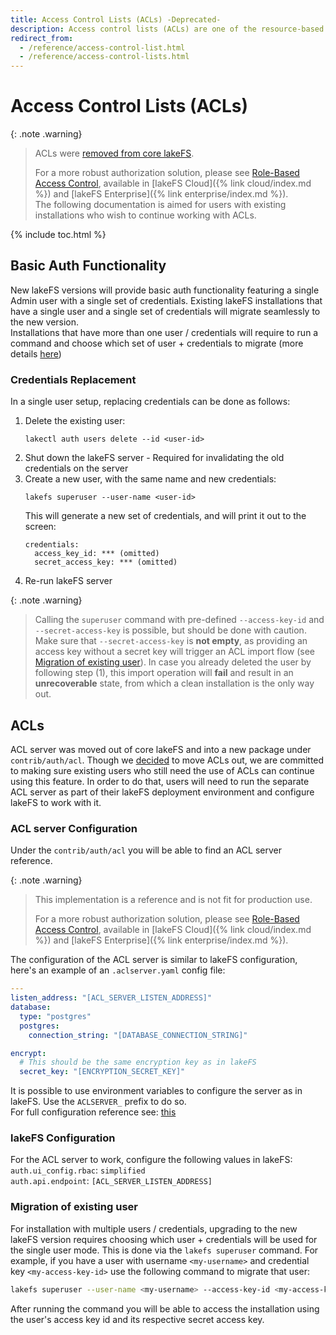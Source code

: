 ```yaml
---
title: Access Control Lists (ACLs) -Deprecated-
description: Access control lists (ACLs) are one of the resource-based options that you can use to manage access to your repositories and objects. There are limits to managing permissions using ACLs.
redirect_from:
  - /reference/access-control-list.html
  - /reference/access-control-lists.html
---
```


# Access Control Lists (ACLs)

{: .note .warning}
> ACLs were [removed from core lakeFS](https://lakefs.io/blog/why-moving-acls-out-of-core-lakefs/).
> 
> For a more robust authorization solution, please see [Role-Based Access Control](./rbac.html), available in [lakeFS Cloud]({% link cloud/index.md %}) and [lakeFS Enterprise]({% link enterprise/index.md %}).  
> The following documentation is aimed for users with existing installations who wish to continue working with ACLs. 


{% include toc.html %}

## Basic Auth Functionality

New lakeFS versions will provide basic auth functionality featuring a single Admin user with a single set of credentials.
Existing lakeFS installations that have a single user and a single set of credentials will migrate seamlessly to the new version.  
Installations that have more than one user / credentials will require to run a command and choose which set of user + credentials to migrate 
(more details [here](#migration-of-existing-user))

### Credentials Replacement

In a single user setup, replacing credentials can be done as follows:
1. Delete the existing user:
    ```shell
    lakectl auth users delete --id <user-id>
    ```
2. Shut down the lakeFS server - Required for invalidating the old credentials on the server
3. Create a new user, with the same name and new credentials:
    ```shell
    lakefs superuser --user-name <user-id>
    ```
    This will generate a new set of credentials, and will print it out to the screen:
    ```
    credentials:
      access_key_id: *** (omitted)
      secret_access_key: *** (omitted)
    ```
4. Re-run lakeFS server

{: .note .warning}
> Calling the `superuser` command with pre-defined `--access-key-id` and `--secret-access-key` is possible,
> but should be done with caution. Make sure that `--secret-access-key` is **not empty**,
> as providing an access key without a secret key will trigger an ACL import flow
> (see [Migration of existing user](#migration-of-existing-user)).
> In case you already deleted the user by following step (1), this import operation will **fail** and result in an 
> **unrecoverable** state, from which a clean installation is the only way out.

## ACLs

ACL server was moved out of core lakeFS and into a new package under `contrib/auth/acl`.
Though we [decided](https://lakefs.io/blog/why-moving-acls-out-of-core-lakefs/) to move ACLs out, we are committed to making sure existing users who still need the use of ACLs can continue using
this feature.
In order to do that, users will need to run the separate ACL server as part of their lakeFS deployment environment and configure lakeFS to work with it.

### ACL server Configuration

Under the `contrib/auth/acl` you will be able to find an ACL server reference.

{: .note .warning}
> This implementation is a reference and is not fit for production use. 
> 
> For a more robust authorization solution, please see [Role-Based Access Control](./rbac.html), available in [lakeFS Cloud]({% link cloud/index.md %}) and [lakeFS Enterprise]({% link enterprise/index.md %}). 


The configuration of the ACL server is similar to lakeFS configuration, here's an example of an `.aclserver.yaml` config file:
   ```yaml
   ---
   listen_address: "[ACL_SERVER_LISTEN_ADDRESS]"
   database:
     type: "postgres"
     postgres:
       connection_string: "[DATABASE_CONNECTION_STRING]"
  
   encrypt:
     # This should be the same encryption key as in lakeFS
     secret_key: "[ENCRYPTION_SECRET_KEY]"
   ```
It is possible to use environment variables to configure the server as in lakeFS. Use the `ACLSERVER_` prefix to do so.  
For full configuration reference see: [this](https://github.com/treeverse/lakeFS/blob/7b2a0ac2f1afedd2059284c32e7dacb945b2ae90/contrib/auth/acl/config.go#L26)


### lakeFS Configuration

For the ACL server to work, configure the following values in lakeFS:  
`auth.ui_config.rbac`: `simplified`  
`auth.api.endpoint`: `[ACL_SERVER_LISTEN_ADDRESS]`

### Migration of existing user

For installation with multiple users / credentials, upgrading to the new lakeFS version requires choosing which user + credentials will be used for the single user mode.
This is done via the `lakefs superuser` command.
For example, if you have a user with username `<my-username>` and credential key `<my-access-key-id>` use the following command to migrate that user: 
```bash
lakefs superuser --user-name <my-username> --access-key-id <my-access-key-id>
```
  
After running the command you will be able to access the installation using the user's access key id and its respective secret access key.
